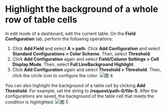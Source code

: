 # Highlight the background of a whole row of table cells

In edit mode of a dashboard, edit the current table. On the **Field Configuration** tab, perform the following operations:
1. Click **Add Field** and select **A > path**. Click **Add Configuration** and select **Standard Configurations > Color Scheme**. Then, select **Threshold**.
2. Click **Add Configuration** again and select **Field/Column Settings > Cell Display Mode**. Then, select **Full LineBackground Highlight**.
3. Click **Add Configuration** again and select **Threshold > Threshold**. Then, click the circle icon to configure the color.
![图 4](/img/src/en/visulization/tablePro/lineHighlight/lineHighlight2.png)

You can also highlight the background of a table cell by clicking **Add Threshold**. For example, set the string to **/request/path-0/file-5**. After the configurations are saved, the background of the table cell that meets the condition is highlighted.
![图 5](/img/src/en/visulization/tablePro/lineHighlight/lineHighlight3.png)